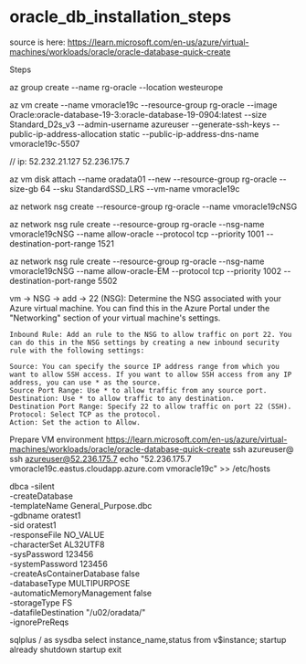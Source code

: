 # oracle_db_installation_steps

source is here: https://learn.microsoft.com/en-us/azure/virtual-machines/workloads/oracle/oracle-database-quick-create

Steps 

az group create --name rg-oracle --location westeurope

az vm create --name vmoracle19c --resource-group rg-oracle --image Oracle:oracle-database-19-3:oracle-database-19-0904:latest --size Standard_D2s_v3 --admin-username azureuser --generate-ssh-keys --public-ip-address-allocation static --public-ip-address-dns-name vmoracle19c-5507


// ip: 
52.232.21.127
52.236.175.7

az vm disk attach --name oradata01 --new --resource-group rg-oracle --size-gb 64 --sku StandardSSD_LRS --vm-name vmoracle19c

az network nsg create --resource-group rg-oracle --name vmoracle19cNSG

az network nsg rule create --resource-group rg-oracle --nsg-name vmoracle19cNSG --name allow-oracle --protocol tcp --priority 1001 --destination-port-range 1521

az network nsg rule create --resource-group rg-oracle --nsg-name vmoracle19cNSG --name allow-oracle-EM --protocol tcp --priority 1002 --destination-port-range 5502

vm -> NSG -> add -> 22
	(NSG): Determine the NSG associated with your Azure virtual machine. You can find this in the Azure Portal under the "Networking" section of your virtual machine's settings.

	Inbound Rule: Add an rule to the NSG to allow traffic on port 22. You can do this in the NSG settings by creating a new inbound security rule with the following settings:

	Source: You can specify the source IP address range from which you want to allow SSH access. If you want to allow SSH access from any IP address, you can use * as the source.
	Source Port Range: Use * to allow traffic from any source port.
	Destination: Use * to allow traffic to any destination.
	Destination Port Range: Specify 22 to allow traffic on port 22 (SSH).
	Protocol: Select TCP as the protocol.
	Action: Set the action to Allow.

Prepare VM environment
https://learn.microsoft.com/en-us/azure/virtual-machines/workloads/oracle/oracle-database-quick-create
ssh azureuser@<publicIPAddress>
ssh azureuser@52.236.175.7
echo "52.236.175.7 vmoracle19c.eastus.cloudapp.azure.com vmoracle19c" >> /etc/hosts


dbca -silent \
    -createDatabase \
    -templateName General_Purpose.dbc \
    -gdbname oratest1 \
    -sid oratest1 \
    -responseFile NO_VALUE \
    -characterSet AL32UTF8 \
    -sysPassword 123456 \
    -systemPassword 123456 \
    -createAsContainerDatabase false \
    -databaseType MULTIPURPOSE \
    -automaticMemoryManagement false \
    -storageType FS \
    -datafileDestination "/u02/oradata/" \
    -ignorePreReqs



sqlplus / as sysdba
select instance_name,status from v$instance;
startup
	already
shutdown
startup
exit
